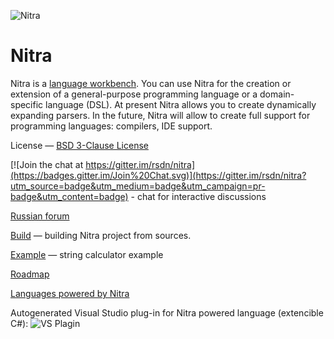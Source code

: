 ![Nitra](https://github.com/rsdn/nitra/blob/master/Doc/Imgs/nitra-logo.png)

# Nitra

Nitra is a [language workbench](http://martinfowler.com/bliki/LanguageWorkbench.html). You can use Nitra for the creation or extension of a general-purpose programming language or a domain-specific language (DSL).
At present Nitra allows you to create dynamically expanding parsers. In the future, Nitra will allow to create full support for programming languages: compilers, IDE support.

License — [BSD 3-Clause License](http://opensource.org/licenses/BSD-3-Clause)

[![Join the chat at https://gitter.im/rsdn/nitra](https://badges.gitter.im/Join%20Chat.svg)](https://gitter.im/rsdn/nitra?utm_source=badge&utm_medium=badge&utm_campaign=pr-badge&utm_content=badge) - chat for interactive discussions

[Russian forum](http://rsdn.org/forum/nemerle)

[Build](https://github.com/rsdn/nitra/wiki/Nitra-Build-process) — building Nitra project from sources.

[Example](https://github.com/rsdn/nitra/wiki/Languages-powered-by-Nitra) — string calculator example

[Roadmap](https://github.com/rsdn/nitra/wiki/Roadmap)

[Languages powered by Nitra](https://github.com/rsdn/nitra/wiki/Languages-powered-by-Nitra)

Autogenerated Visual Studio plug-in for Nitra powered language (extencible C#):
![VS Plagin](https://github.com/rsdn/nitra/blob/master/Doc/Imgs/Nitra-002.gif)
